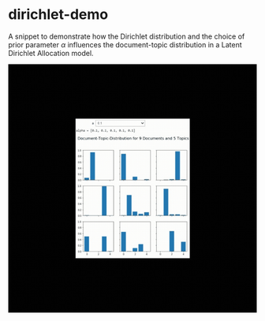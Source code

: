 # dirichlet-demo
A snippet to demonstrate how the Dirichlet distribution and the choice of prior parameter $\alpha$ influences the document-topic distribution in a Latent Dirichlet Allocation model.

![Demo gif](dirichlet_prior.gif)
